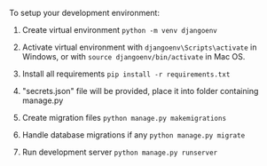 
To setup your development environment:

1. Create virtual environment `python -m venv djangoenv`

2. Activate virtual environment with `djangoenv\Scripts\activate` in Windows, or with `source djangoenv/bin/activate` in Mac OS.

3. Install all requirements `pip install -r requirements.txt`

4. "secrets.json" file will be provided, place it into folder containing manage.py

5. Create migration files `python manage.py makemigrations`

6. Handle database migrations if any `python manage.py migrate`

7. Run development server `python manage.py runserver`

